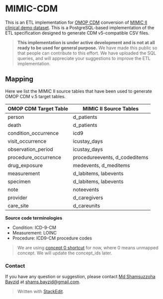 # MIMIC-CDM
This is an ETL implementation for [OMOP CDM](http://omop.org/CDM) conversion of [MIMIC II clinical demo dataset](http://physionet.org/mimic2/demo/).  This is a PostgreSQL-based implementation of the ETL specification designed to generate CDM v5-compatible CSV files.

>  **This implementation is under active development and is not at all ready to be used for general purpose.** We have made this public so that people can contribute to this effort. We have uploaded the SQL queries, and will appreciate your suggestions to improve the ETL implementation.

## Mapping
Here we list the MIMIC II source tables that have been used to generate OMOP CDM v.5 target tables.

| OMOP CDM Target Table     | MIMIC II Source Tables 
| --------|---------
| person  | d_patients
| death | d_patients 
| condition_occurrence | icd9
| visit_occurrence | icustay_days
| observation_period | icustay_days
| procedure_occurrence | procedureevents, d_codeditems
| drug_exposure | medevents, d_meditems
| measurement | d_labitems, labevents
| specimen | d_labitems, labevents
| note | noteevents
| provider | d_caregivers
| care_site | d_careunits

**Source code terminologies**

* Condition: ICD-9-CM
* Measurement: LOINC
* Procedure: ICD9-CM procedure codes

> We are using [concept 0 shortcut]( http://www.ohdsi.org/web/hermes/#/concept/0) for now, where 0 means unmapped concept. We will update the concept_ids later.

### Contact
If you have any question or suggestion, please contact [Md Shamsuzzoha Bayzid](https://www.cs.utexas.edu/~bayzid/) at shams.bayzid@gmail.com.

> Written with [StackEdit](https://stackedit.io/).
